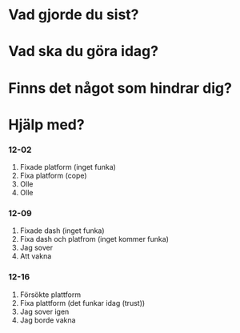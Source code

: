 # Vad gjorde du sist?
# Vad ska du göra idag?
# Finns det något som hindrar dig?
# Hjälp med?

### 12-02
1. Fixade platform (inget funka)
2. Fixa platform (cope)
3. Olle
4. Olle

### 12-09
1. Fixade dash (inget funka)
2. Fixa dash och platfrom (inget kommer funka)
3. Jag sover
4. Att vakna

### 12-16
1. Försökte plattform
2. Fixa plattform (det funkar idag (trust))
3. Jag sover igen
4. Jag borde vakna